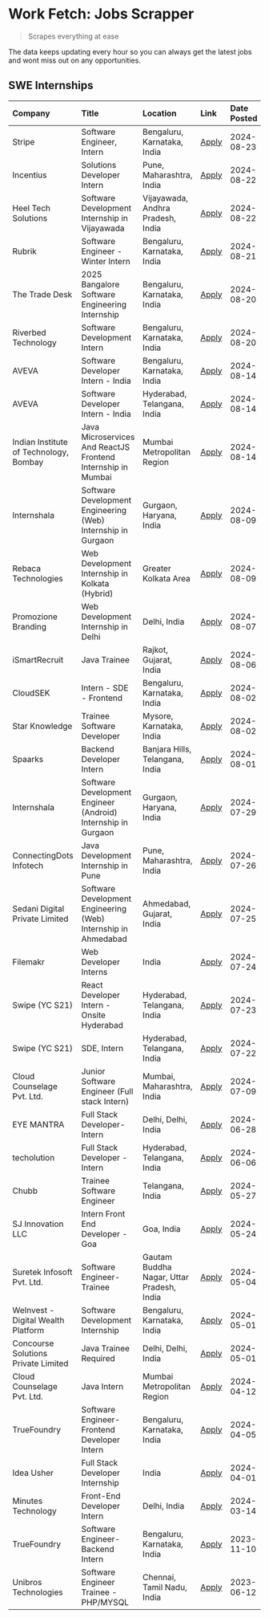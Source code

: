 # Work Fetch: Jobs Scrapper
> Scrapes everything at ease

The data keeps updating every hour so you can always get the latest jobs and wont miss out on any opportunities.

## SWE Internships
<!--START_SECTION:workfetch-->
| Company                                | Title                                                          | Location                                  | Link                                                                                                                                                                                                                                                                                                  | Date Posted   |
|:---------------------------------------|:---------------------------------------------------------------|:------------------------------------------|:------------------------------------------------------------------------------------------------------------------------------------------------------------------------------------------------------------------------------------------------------------------------------------------------------|:--------------|
| Stripe                                 | Software Engineer, Intern                                      | Bengaluru, Karnataka, India               | [Apply](https://in.linkedin.com/jobs/view/software-engineer-intern-at-stripe-4008214242?position=2&pageNum=0&refId=TsLLfAsNgAn0m4yJiBdDFA%3D%3D&trackingId=YONvuks7n%2FfZr9sbeKt93w%3D%3D&trk=public_jobs_jserp-result_search-card)                                                                   | 2024-08-23    |
| Incentius                              | Solutions Developer Intern                                     | Pune, Maharashtra, India                  | [Apply](https://in.linkedin.com/jobs/view/solutions-developer-intern-at-incentius-4005695869?position=37&pageNum=0&refId=TsLLfAsNgAn0m4yJiBdDFA%3D%3D&trackingId=EHfoacVjnkwe1CThYxSMEg%3D%3D&trk=public_jobs_jserp-result_search-card)                                                               | 2024-08-22    |
| Heel Tech Solutions                    | Software Development Internship in Vijayawada                  | Vijayawada, Andhra Pradesh, India         | [Apply](https://in.linkedin.com/jobs/view/software-development-internship-in-vijayawada-at-heel-tech-solutions-4007906692?position=50&pageNum=0&refId=TsLLfAsNgAn0m4yJiBdDFA%3D%3D&trackingId=uoIGvz%2BKkRzKIq%2BvcqHKOg%3D%3D&trk=public_jobs_jserp-result_search-card)                              | 2024-08-22    |
| Rubrik                                 | Software Engineer - Winter Intern                              | Bengaluru, Karnataka, India               | [Apply](https://in.linkedin.com/jobs/view/software-engineer-winter-intern-at-rubrik-4006567784?position=20&pageNum=0&refId=TsLLfAsNgAn0m4yJiBdDFA%3D%3D&trackingId=vJfeoVlIi%2Fh8TztglQWTdQ%3D%3D&trk=public_jobs_jserp-result_search-card)                                                           | 2024-08-21    |
| The Trade Desk                         | 2025 Bangalore Software Engineering Internship                 | Bengaluru, Karnataka, India               | [Apply](https://in.linkedin.com/jobs/view/2025-bangalore-software-engineering-internship-at-the-trade-desk-3987456531?position=9&pageNum=0&refId=TsLLfAsNgAn0m4yJiBdDFA%3D%3D&trackingId=MUbFF1HvVgHoD6UDCB4Irg%3D%3D&trk=public_jobs_jserp-result_search-card)                                       | 2024-08-20    |
| Riverbed Technology                    | Software Development Intern                                    | Bengaluru, Karnataka, India               | [Apply](https://in.linkedin.com/jobs/view/software-development-intern-at-riverbed-technology-4004467559?position=49&pageNum=0&refId=TsLLfAsNgAn0m4yJiBdDFA%3D%3D&trackingId=VpobjCTY2pEK8dI8Knyz2Q%3D%3D&trk=public_jobs_jserp-result_search-card)                                                    | 2024-08-20    |
| AVEVA                                  | Software Developer Intern - India                              | Bengaluru, Karnataka, India               | [Apply](https://in.linkedin.com/jobs/view/software-developer-intern-india-at-aveva-3998279987?position=10&pageNum=0&refId=TsLLfAsNgAn0m4yJiBdDFA%3D%3D&trackingId=dLsabr1fbnCOF6bBO68mjQ%3D%3D&trk=public_jobs_jserp-result_search-card)                                                              | 2024-08-14    |
| AVEVA                                  | Software Developer Intern - India                              | Hyderabad, Telangana, India               | [Apply](https://in.linkedin.com/jobs/view/software-developer-intern-india-at-aveva-3998281598?position=12&pageNum=0&refId=TsLLfAsNgAn0m4yJiBdDFA%3D%3D&trackingId=LB4Cfe%2Bw7X8L9%2B9bbtrVRg%3D%3D&trk=public_jobs_jserp-result_search-card)                                                          | 2024-08-14    |
| Indian Institute of Technology, Bombay | Java Microservices And ReactJS Frontend Internship in Mumbai   | Mumbai Metropolitan Region                | [Apply](https://in.linkedin.com/jobs/view/java-microservices-and-reactjs-frontend-internship-in-mumbai-at-indian-institute-of-technology-bombay-4001737279?position=59&pageNum=0&refId=TsLLfAsNgAn0m4yJiBdDFA%3D%3D&trackingId=snWKkfBz3FQBlGoy5vcg9A%3D%3D&trk=public_jobs_jserp-result_search-card) | 2024-08-14    |
| Internshala                            | Software Development Engineering (Web) Internship in Gurgaon   | Gurgaon, Haryana, India                   | [Apply](https://in.linkedin.com/jobs/view/software-development-engineering-web-internship-in-gurgaon-at-internshala-3997620471?position=4&pageNum=0&refId=TsLLfAsNgAn0m4yJiBdDFA%3D%3D&trackingId=xvPlC3bLKzdTMLYACq5lsg%3D%3D&trk=public_jobs_jserp-result_search-card)                              | 2024-08-09    |
| Rebaca Technologies                    | Web Development Internship in Kolkata (Hybrid)                 | Greater Kolkata Area                      | [Apply](https://in.linkedin.com/jobs/view/web-development-internship-in-kolkata-hybrid-at-rebaca-technologies-3997621369?position=43&pageNum=0&refId=TsLLfAsNgAn0m4yJiBdDFA%3D%3D&trackingId=B1ttGrKUoAUDfZsB%2BhRAcg%3D%3D&trk=public_jobs_jserp-result_search-card)                                 | 2024-08-09    |
| Promozione Branding                    | Web Development Internship in Delhi                            | Delhi, India                              | [Apply](https://in.linkedin.com/jobs/view/web-development-internship-in-delhi-at-promozione-branding-3995559880?position=27&pageNum=0&refId=TsLLfAsNgAn0m4yJiBdDFA%3D%3D&trackingId=Majm0x48%2FcAN5V72Q1F1gA%3D%3D&trk=public_jobs_jserp-result_search-card)                                          | 2024-08-07    |
| iSmartRecruit                          | Java Trainee                                                   | Rajkot, Gujarat, India                    | [Apply](https://in.linkedin.com/jobs/view/java-trainee-at-ismartrecruit-3992301825?position=35&pageNum=0&refId=TsLLfAsNgAn0m4yJiBdDFA%3D%3D&trackingId=HLe7owBQxQWO5mDOb4eqsg%3D%3D&trk=public_jobs_jserp-result_search-card)                                                                         | 2024-08-06    |
| CloudSEK                               | Intern - SDE - Frontend                                        | Bengaluru, Karnataka, India               | [Apply](https://in.linkedin.com/jobs/view/intern-sde-frontend-at-cloudsek-3991574495?position=23&pageNum=0&refId=TsLLfAsNgAn0m4yJiBdDFA%3D%3D&trackingId=A3I2%2B1A%2Fp0lcoqwy705IBQ%3D%3D&trk=public_jobs_jserp-result_search-card)                                                                   | 2024-08-02    |
| Star Knowledge                         | Trainee Software Developer                                     | Mysore, Karnataka, India                  | [Apply](https://in.linkedin.com/jobs/view/trainee-software-developer-at-star-knowledge-3991516161?position=56&pageNum=0&refId=TsLLfAsNgAn0m4yJiBdDFA%3D%3D&trackingId=Dd5VcgU%2B20OARBPrqhBWqQ%3D%3D&trk=public_jobs_jserp-result_search-card)                                                        | 2024-08-02    |
| Spaarks                                | Backend Developer Intern                                       | Banjara Hills, Telangana, India           | [Apply](https://in.linkedin.com/jobs/view/backend-developer-intern-at-spaarks-3990226465?position=29&pageNum=0&refId=TsLLfAsNgAn0m4yJiBdDFA%3D%3D&trackingId=Du9W%2Ba%2FlBgRUrgVYynxwYA%3D%3D&trk=public_jobs_jserp-result_search-card)                                                               | 2024-08-01    |
| Internshala                            | Software Development Engineer (Android) Internship in Gurgaon  | Gurgaon, Haryana, India                   | [Apply](https://in.linkedin.com/jobs/view/software-development-engineer-android-internship-in-gurgaon-at-internshala-3987153031?position=46&pageNum=0&refId=TsLLfAsNgAn0m4yJiBdDFA%3D%3D&trackingId=PIkdB4Fb9o0eTeCgoPz%2FEA%3D%3D&trk=public_jobs_jserp-result_search-card)                          | 2024-07-29    |
| ConnectingDots Infotech                | Java Development Internship in Pune                            | Pune, Maharashtra, India                  | [Apply](https://in.linkedin.com/jobs/view/java-development-internship-in-pune-at-connectingdots-infotech-3983314097?position=38&pageNum=0&refId=TsLLfAsNgAn0m4yJiBdDFA%3D%3D&trackingId=TmCVAVQ6BNzzDpClIl5c9Q%3D%3D&trk=public_jobs_jserp-result_search-card)                                        | 2024-07-26    |
| Sedani Digital Private Limited         | Software Development Engineering (Web) Internship in Ahmedabad | Ahmedabad, Gujarat, India                 | [Apply](https://in.linkedin.com/jobs/view/software-development-engineering-web-internship-in-ahmedabad-at-sedani-digital-private-limited-3985017980?position=18&pageNum=0&refId=TsLLfAsNgAn0m4yJiBdDFA%3D%3D&trackingId=J0rPoKYZJ0VFcHbgYHMAGQ%3D%3D&trk=public_jobs_jserp-result_search-card)        | 2024-07-25    |
| Filemakr                               | Web Developer Interns                                          | India                                     | [Apply](https://in.linkedin.com/jobs/view/web-developer-interns-at-filemakr-3981227003?position=42&pageNum=0&refId=TsLLfAsNgAn0m4yJiBdDFA%3D%3D&trackingId=afY2kcBCSdBfdwl9HXWuAQ%3D%3D&trk=public_jobs_jserp-result_search-card)                                                                     | 2024-07-24    |
| Swipe (YC S21)                         | React Developer Intern - Onsite Hyderabad                      | Hyderabad, Telangana, India               | [Apply](https://in.linkedin.com/jobs/view/react-developer-intern-onsite-hyderabad-at-swipe-yc-s21-3981326010?position=41&pageNum=0&refId=TsLLfAsNgAn0m4yJiBdDFA%3D%3D&trackingId=rjKwOnQ1CNrUOVA6jEUjxw%3D%3D&trk=public_jobs_jserp-result_search-card)                                               | 2024-07-23    |
| Swipe (YC S21)                         | SDE, Intern                                                    | Hyderabad, Telangana, India               | [Apply](https://in.linkedin.com/jobs/view/sde-intern-at-swipe-yc-s21-3980368092?position=57&pageNum=0&refId=TsLLfAsNgAn0m4yJiBdDFA%3D%3D&trackingId=yal2qRIUyFwYDluKmhl6FA%3D%3D&trk=public_jobs_jserp-result_search-card)                                                                            | 2024-07-22    |
| Cloud Counselage Pvt. Ltd.             | Junior Software Engineer (Full stack Intern)                   | Mumbai, Maharashtra, India                | [Apply](https://in.linkedin.com/jobs/view/junior-software-engineer-full-stack-intern-at-cloud-counselage-pvt-ltd-3967725851?position=21&pageNum=0&refId=TsLLfAsNgAn0m4yJiBdDFA%3D%3D&trackingId=fC4%2Bc6AvB%2BMcnukFlWWBsQ%3D%3D&trk=public_jobs_jserp-result_search-card)                            | 2024-07-09    |
| EYE MANTRA                             | Full Stack Developer- Intern                                   | Delhi, Delhi, India                       | [Apply](https://in.linkedin.com/jobs/view/full-stack-developer-intern-at-eye-mantra-3960988037?position=54&pageNum=0&refId=TsLLfAsNgAn0m4yJiBdDFA%3D%3D&trackingId=fVKe0DRxSqQg7pCgS7UZtQ%3D%3D&trk=public_jobs_jserp-result_search-card)                                                             | 2024-06-28    |
| techolution                            | Full Stack Developer - Intern                                  | Hyderabad, Telangana, India               | [Apply](https://in.linkedin.com/jobs/view/full-stack-developer-intern-at-techolution-3947911862?position=58&pageNum=0&refId=TsLLfAsNgAn0m4yJiBdDFA%3D%3D&trackingId=dMgwo9zKmUc%2FS5%2F7m5Sxiw%3D%3D&trk=public_jobs_jserp-result_search-card)                                                        | 2024-06-06    |
| Chubb                                  | Trainee Software Engineer                                      | Telangana, India                          | [Apply](https://in.linkedin.com/jobs/view/trainee-software-engineer-at-chubb-3955950075?position=34&pageNum=0&refId=TsLLfAsNgAn0m4yJiBdDFA%3D%3D&trackingId=S1GVTiYOavaQSZUlrDM9gw%3D%3D&trk=public_jobs_jserp-result_search-card)                                                                    | 2024-05-27    |
| SJ Innovation LLC                      | Intern Front End Developer - Goa                               | Goa, India                                | [Apply](https://in.linkedin.com/jobs/view/intern-front-end-developer-goa-at-sj-innovation-llc-3931678611?position=16&pageNum=0&refId=TsLLfAsNgAn0m4yJiBdDFA%3D%3D&trackingId=DS7pTDUpH58%2BghhmnxgJwQ%3D%3D&trk=public_jobs_jserp-result_search-card)                                                 | 2024-05-24    |
| Suretek Infosoft Pvt. Ltd.             | Software Engineer-Trainee                                      | Gautam Buddha Nagar, Uttar Pradesh, India | [Apply](https://in.linkedin.com/jobs/view/software-engineer-trainee-at-suretek-infosoft-pvt-ltd-3916999948?position=45&pageNum=0&refId=TsLLfAsNgAn0m4yJiBdDFA%3D%3D&trackingId=W%2Bgt4CcEnW206iv%2BNG7pBw%3D%3D&trk=public_jobs_jserp-result_search-card)                                             | 2024-05-04    |
| WeInvest - Digital Wealth Platform     | Software Development Internship                                | Bengaluru, Karnataka, India               | [Apply](https://in.linkedin.com/jobs/view/software-development-internship-at-weinvest-digital-wealth-platform-3912867225?position=3&pageNum=0&refId=TsLLfAsNgAn0m4yJiBdDFA%3D%3D&trackingId=SJNXdLnORb4eg6mhddLRUQ%3D%3D&trk=public_jobs_jserp-result_search-card)                                    | 2024-05-01    |
| Concourse Solutions Private Limited    | Java Trainee Required                                          | Delhi, Delhi, India                       | [Apply](https://in.linkedin.com/jobs/view/java-trainee-required-at-concourse-solutions-private-limited-3912869388?position=14&pageNum=0&refId=TsLLfAsNgAn0m4yJiBdDFA%3D%3D&trackingId=7mbwpiDyIuJwEIV0YnMwHg%3D%3D&trk=public_jobs_jserp-result_search-card)                                          | 2024-05-01    |
| Cloud Counselage Pvt. Ltd.             | Java Intern                                                    | Mumbai Metropolitan Region                | [Apply](https://in.linkedin.com/jobs/view/java-intern-at-cloud-counselage-pvt-ltd-3896025667?position=48&pageNum=0&refId=TsLLfAsNgAn0m4yJiBdDFA%3D%3D&trackingId=zE%2BU5B1nSd%2B2UIWbQnzfBw%3D%3D&trk=public_jobs_jserp-result_search-card)                                                           | 2024-04-12    |
| TrueFoundry                            | Software Engineer- Frontend Developer Intern                   | Bengaluru, Karnataka, India               | [Apply](https://in.linkedin.com/jobs/view/software-engineer-frontend-developer-intern-at-truefoundry-3887320206?position=32&pageNum=0&refId=TsLLfAsNgAn0m4yJiBdDFA%3D%3D&trackingId=ixU8IHcv%2ByRhe0ctwyTh8w%3D%3D&trk=public_jobs_jserp-result_search-card)                                          | 2024-04-05    |
| Idea Usher                             | Full Stack Developer Internship                                | India                                     | [Apply](https://in.linkedin.com/jobs/view/full-stack-developer-internship-at-idea-usher-3879565540?position=30&pageNum=0&refId=TsLLfAsNgAn0m4yJiBdDFA%3D%3D&trackingId=yXb7IKZYZRi8tQvN9j8ghQ%3D%3D&trk=public_jobs_jserp-result_search-card)                                                         | 2024-04-01    |
| Minutes Technology                     | Front-End Developer Intern                                     | Delhi, India                              | [Apply](https://in.linkedin.com/jobs/view/front-end-developer-intern-at-minutes-technology-3853712549?position=26&pageNum=0&refId=TsLLfAsNgAn0m4yJiBdDFA%3D%3D&trackingId=binQYYfOTVHLOawNiVU9Gg%3D%3D&trk=public_jobs_jserp-result_search-card)                                                      | 2024-03-14    |
| TrueFoundry                            | Software Engineer-Backend Intern                               | Bengaluru, Karnataka, India               | [Apply](https://in.linkedin.com/jobs/view/software-engineer-backend-intern-at-truefoundry-3779508170?position=51&pageNum=0&refId=TsLLfAsNgAn0m4yJiBdDFA%3D%3D&trackingId=q0qP3ZZ3E4feYW0uLH1HVw%3D%3D&trk=public_jobs_jserp-result_search-card)                                                       | 2023-11-10    |
| Unibros Technologies                   | Software Engineer Trainee - PHP/MYSQL                          | Chennai, Tamil Nadu, India                | [Apply](https://in.linkedin.com/jobs/view/software-engineer-trainee-php-mysql-at-unibros-technologies-3656599241?position=53&pageNum=0&refId=TsLLfAsNgAn0m4yJiBdDFA%3D%3D&trackingId=OVsE6dhMyNwoB7fHRrm6Cw%3D%3D&trk=public_jobs_jserp-result_search-card)                                           | 2023-06-12    |
<!--END_SECTION:workfetch-->
